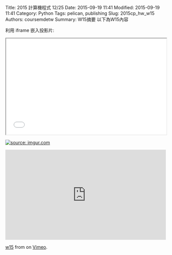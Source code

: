 Title: 2015 計算機程式 12/25
Date: 2015-09-19 11:41
Modified: 2015-09-19 11:41
Category: Python
Tags: pelican, publishing
Slug: 2015cp_hw_w15
Authors: coursemdetw
Summary: W15摘要
以下為W15內容

利用 iframe 嵌入投影片:

<iframe src="W15.html" width="500" height="300"></iframe>

<a href="http://imgur.com/yMMve66"><img src="http://imgur.com/yMMve66.png" title="source: imgur.com" /></a>

<iframe src="https://player.vimeo.com/video/152251782" width="500" height="281" frameborder="0" webkitallowfullscreen mozallowfullscreen allowfullscreen></iframe> <p><a href="https://vimeo.com/152251782">w15</a> from <a href="https://vimeo.com/user47988113"></a> on <a href="https://vimeo.com">Vimeo</a>.</p>
